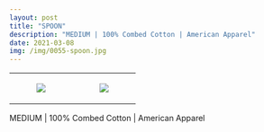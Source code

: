 ```yaml
---
layout: post
title: "SPOON"
description: "MEDIUM | 100% Combed Cotton | American Apparel"
date: 2021-03-08
img: /img/0055-spoon.jpg
---
```




<table style="width:100%;"><tr><td style="vertical-align:top;">
      <figure class="tmblr-full" data-orig-height="2048" data-orig-width="1365" data-orig-src="https://concertshirts.netlify.app/shirts/0055/0055-01.jpg"><img src="https://64.media.tumblr.com/648c45cf8d9c2fc9ce1a1c732417ade2/4f4c92e442ccc0a1-f3/s540x810/8571ace444561e453b9d252c796c57d680681ed0.jpg" data-orig-height="2048" data-orig-width="1365" data-orig-src="https://concertshirts.netlify.app/shirts/0055/0055-01.jpg"/></figure></td>
    <td style="vertical-align:top;">
      <figure class="tmblr-full" data-orig-height="2048" data-orig-width="1365" data-orig-src="https://concertshirts.netlify.app/shirts/0055/0055-02.jpg"><img src="https://64.media.tumblr.com/7f5815c4f431e1c9e41a07c64f1a5325/4f4c92e442ccc0a1-a5/s540x810/56614f810123c61440583268fbc3a30f2d1b1e5b.jpg" data-orig-height="2048" data-orig-width="1365" data-orig-src="https://concertshirts.netlify.app/shirts/0055/0055-02.jpg"/></figure></td>
  </tr></table><p>
  MEDIUM | 100% Combed Cotton | American Apparel
</p>
